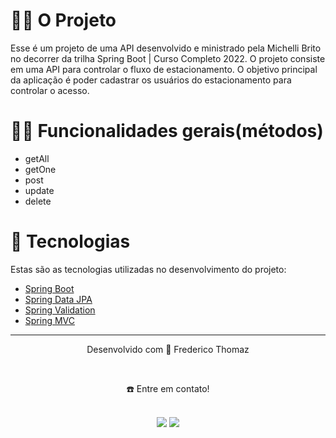 # 👷🏻 O Projeto
Esse é um projeto  de uma API desenvolvido e ministrado pela Michelli Brito no decorrer da trilha Spring Boot | Curso Completo 2022. 
O projeto consiste em uma API para controlar o fluxo de estacionamento. O objetivo principal da aplicação é poder cadastrar os usuários do estacionamento para controlar o acesso.

# 🤳🏻 Funcionalidades gerais(métodos)

-  getAll
-  getOne
-  post
-  update
-  delete

# 🚀 Tecnologias
Estas são as tecnologias utilizadas no desenvolvimento do projeto:

- <a href="https://spring.io/projects/spring-boot" target="_blank">Spring Boot</a> <br>
- <a href="https://spring.io/projects/spring-data-jpa" target="_blank">Spring Data JPA</a> <br>
- <a href="https://spring.io/guides/gs/validating-form-input/" target="_blank">Spring Validation</a> <br>
- <a href="https://spring.io/guides/gs/serving-web-content/" target="_blank">Spring MVC</a> <br>

________________________________________________________________________________________________________________________________________________________________________________
<div align="center">
  <p>Desenvolvido com 💙 Frederico Thomaz</p> <br>
  <p>☎️ Entre em contato!<p> <br>
  <a href = "mailto:fredericoufsj1@gmail.com"><img src="https://img.shields.io/badge/Gmail-D14836?style=for-the-badge&logo=gmail&logoColor=white" target="_blank"></a>
  <a display="flex" text-align="center" href="https://www.linkedin.com/in/fredericothomaz/" target="_blank"><img src="https://img.shields.io/badge/-LinkedIn-%230077B5?style=for-the-badge&logo=linkedin&logoColor=white" target="_blank"></a> 
</div>
